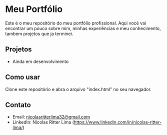 # Meu Portfólio

Este é o meu repositório do meu portfólio profissional. Aqui você vai encontrar um pouco sobre mim, minhas experiências e meu conhecimento, tambem projetos que ja terminei.

## Projetos
- Ainda em desenvolvimento

## Como usar 
Clone este repositório e abra o arquivo "index.html" no seu navegador.

## Contato
- Email: nicolasritterlima32@gmail.com
- LinkedIn: Nicolas Ritter Lima (https://www.linkedin.com/in/nicolas-ritter-lima/)